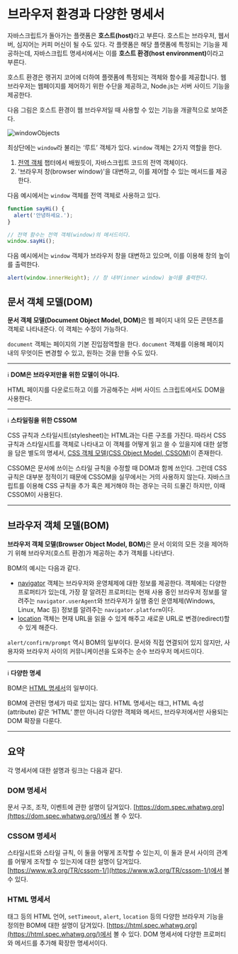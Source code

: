 # 브라우저 환경과 다양한 명세서
자바스크립트가 돌아가는 플랫폼은 <strong>호스트(host)</strong>라고 부른다. 호스트는 브라우저, 웹서버, 심지어는 커피 머신이 될 수도 있다. 각 플랫폼은 해당 플랫폼에 특정되는 기능을 제공하는데, 자바스크립트 명세서에서는 이를 <strong>호스트 환경(host environment)</strong>이라고 부른다.

호스트 환경은 랭귀지 코어에 더하여 플랫폼에 특정되는 객체와 함수를 제공합니다. 웹브라우저는 웹페이지를 제어하기 위한 수단을 제공하고, Node.js는 서버 사이드 기능을 제공한다.

다음 그림은 호스트 환경이 웹 브라우저일 때 사용할 수 있는 기능을 개괄적으로 보여준다.

![windowObjects](https://user-images.githubusercontent.com/95019875/167281150-03900408-a9c5-4d76-8cba-d7d7b893dd2c.svg)

최상단에는  `window`라 불리는 ‘루트’ 객체가 있다.  `window`  객체는 2가지 역할을 한다.
1.  [전역 객체](https://github.com/autroshot/studyroom/blob/main/01-javascript/01-%EC%BD%94%EC%96%B4%20%EC%9E%90%EB%B0%94%EC%8A%A4%ED%81%AC%EB%A6%BD%ED%8A%B8/06-%ED%95%A8%EC%88%98%20%EC%8B%AC%ED%99%94%ED%95%99%EC%8A%B5/05-%EC%A0%84%EC%97%AD%20%EA%B0%9D%EC%B2%B4.md#%EC%A0%84%EC%97%AD-%EA%B0%9D%EC%B2%B4)  챕터에서 배웠듯이, 자바스크립트 코드의 전역 객체이다.
2.  '브라우저 창(browser window)'을 대변하고, 이를 제어할 수 있는 메서드를 제공한다.

다음 예시에서는 `window` 객체를 전역 객체로 사용하고 있다.
```js
function sayHi() {
  alert('안녕하세요.');
}

// 전역 함수는 전역 객체(window)의 메서드이다.
window.sayHi();
```
다음 예시에서는 `window` 객체가 브라우저 창을 대변하고 있으며, 이를 이용해 창의 높이를 출력한다.
```js
alert(window.innerHeight); // 창 내부(inner window) 높이를 출력한다.
```

## 문서 객체 모델(DOM)
<strong>문서 객체 모델(Document Object Model, DOM)</strong>은 웹 페이지 내의 모든 콘텐츠를 객체로 나타내준다. 이 객체는 수정이 가능하다.

`document` 객체는 페이지의 기본 진입점역할을 한다. `document` 객체를 이용해 페이지 내의 무엇이든 변경할 수 있고, 원하는 것을 만들 수도 있다.

---
:information_source: **DOM은 브라우저만을 위한 모델이 아니다.**

HTML 페이지를 다운로드하고 이를 가공해주는 서버 사이드 스크립트에서도 DOM을 사용한다.

---
:information_source: **스타일링을 위한 CSSOM**

CSS 규칙과 스타일시트(stylesheet)는 HTML과는 다른 구조를 가진다. 따라서 CSS 규칙과 스타일시트를 객체로 나타내고 이 객체를 어떻게 읽고 쓸 수 있을지에 대한 설명을 담은 별도의 명세서, [CSS 객체 모델(CSS Object Model, CSSOM)](https://www.w3.org/TR/cssom-1/)이 존재한다.

CSSOM은 문서에 쓰이는 스타일 규칙을 수정할 때 DOM과 함께 쓰인다. 그런데 CSS 규칙은 대부분 정적이기 때문에 CSSOM을 실무에서는 거의 사용하지 않는다. 자바스크립트를 이용해 CSS 규칙을 추가 혹은 제거해야 하는 경우는 극히 드물긴 하지만, 이때 CSSOM이 사용된다.

---

## 브라우저 객체 모델(BOM)
<strong>브라우저 객체 모델(Browser Object Model, BOM)</strong>은 문서 이외의 모든 것을 제어하기 위해 브라우저(호스트 환경)가 제공하는 추가 객체를 나타낸다.

BOM의 예시는 다음과 같다.
-   [navigator](https://developer.mozilla.org/ko/docs/Web/API/Window/navigator)  객체는 브라우저와 운영체제에 대한 정보를 제공한다. 객체에는 다양한 프로퍼티가 있는데, 가장 잘 알려진 프로퍼티는 현재 사용 중인 브라우저 정보를 알려주는  `navigator.userAgent`와 브라우저가 실행 중인 운영체제(Windows, Linux, Mac 등) 정보를 알려주는  `navigator.platform`이다.
-   [location](https://developer.mozilla.org/ko/docs/Web/API/Window/location)  객체는 현재 URL을 읽을 수 있게 해주고 새로운 URL로 변경(redirect)할 수 있게 해준다.

`alert/confirm/prompt` 역시 BOM의 일부이다. 문서와 직접 연결되어 있지 않지만, 사용자와 브라우저 사이의 커뮤니케이션을 도와주는 순수 브라우저 메서드이다.

---
:information_source: **다양한 명세**

BOM은  [HTML 명세서](https://html.spec.whatwg.org/)의 일부이다.

BOM에 관련된 명세가 따로 있지는 않다. HTML 명세서는 태그, HTML 속성(attribute) 같은 ‘HTML’ 뿐만 아니라 다양한 객체와 메서드, 브라우저에서만 사용되는 DOM 확장을 다룬다.

---

## 요약
각 명세서에 대한 설명과 링크는 다음과 같다.

### DOM 명세서
문서 구조, 조작, 이벤트에 관한 설명이 담겨있다. [https://dom.spec.whatwg.org](https://dom.spec.whatwg.org/)에서 볼 수 있다.

### CSSOM 명세서
스타일시트와 스타일 규칙, 이 둘을 어떻게 조작할 수 있는지, 이 둘과 문서 사이의 관계를 어떻게 조작할 수 있는지에 대한 설명이 담겨있다.  [https://www.w3.org/TR/cssom-1/](https://www.w3.org/TR/cssom-1/)에서 볼 수 있다.

### HTML 명세서
태그 등의 HTML 언어,  `setTimeout`,  `alert`,  `location`  등의 다양한 브라우저 기능을 정의한 BOM에 대한 설명이 담겨있다.  [https://html.spec.whatwg.org](https://html.spec.whatwg.org/)에서 볼 수 있다. DOM 명세서에 다양한 프로퍼티와 메서드를 추가해 확장한 명세서이다.
